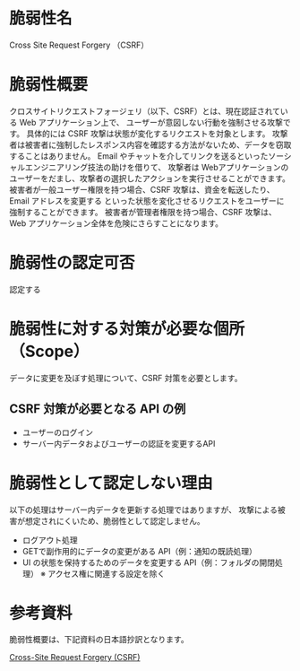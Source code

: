 # 脆弱性名
Cross Site Request Forgery （CSRF）

# 脆弱性概要
クロスサイトリクエストフォージェリ（以下、CSRF）とは、現在認証されている Web アプリケーション上で、
ユーザーが意図しない行動を強制させる攻撃です。
具体的には CSRF 攻撃は状態が変化するリクエストを対象とします。
攻撃者は被害者に強制したレスポンス内容を確認する方法がないため、データを窃取することはありません。
Email やチャットを介してリンクを送るといったソーシャルエンジニアリング技法の助けを借りて、
攻撃者は Webアプリケーションのユーザーをだまし、攻撃者の選択したアクションを実行させることができます。
被害者が一般ユーザー権限を持つ場合、CSRF 攻撃は、資金を転送したり、Email アドレスを変更する
といった状態を変化させるリクエストをユーザーに強制することができます。
被害者が管理者権限を持つ場合、CSRF 攻撃は、Web アプリケーション全体を危険にさらすことになります。

# 脆弱性の認定可否
認定する

# 脆弱性に対する対策が必要な個所（Scope）
データに変更を及ぼす処理について、CSRF 対策を必要とします。

## CSRF 対策が必要となる API の例
* ユーザーのログイン
* サーバー内データおよびユーザーの認証を変更するAPI

# 脆弱性として認定しない理由
以下の処理はサーバー内データを更新する処理ではありますが、
攻撃による被害が想定されにくいため、脆弱性として認定しません。

* ログアウト処理
* GETで副作用的にデータの変更がある API（例：通知の既読処理）
* UI の状態を保持するためのデータを変更する API（例：フォルダの開閉処理） ※ アクセス権に関連する設定を除く

# 参考資料
脆弱性概要は、下記資料の日本語抄訳となります。

[Cross-Site Request Forgery (CSRF)](https://www.owasp.org/index.php/Cross-Site_Request_Forgery_(CSRF)])
